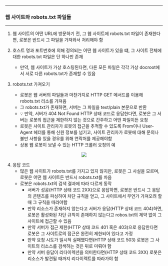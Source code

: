 -----
### 웹 사이트와 robots.txt 파일들
-----
1. 웹 사이트의 어떤 URL에 방문하기 전, 그 웹 사이트에 robots.txt 파일이 존재한다면, 로봇은 반드시 그 파일을 가져와서 처리해야 함
2. 호스트 명과 포트번호에 의해 정의되는 어떤 웹 사이트가 있을 떄, 그 사이트 전체에 대한 robots.txt 파일은 단 하나만 존재
   - 만약, 웹 사이트가 가상 호스팅된다면, 다른 모든 파일은 각각 가상 docroot에서 서로 다른 robots.txt가 존재할 수 있음

3. robots.txt 가져오기
   - 로봇은 웹 서버의 파일들과 마찬가지로 HTTP GET 메서드를 이용해 robots.txt 리소를 가져옴
   - 그 robots.txt가 존재하면, 서버는 그 파일을 text/plain 본문으로 반환
   - 💡 만약, 서버가 404 Not Found HTTP 상태 코드로 응답한다면, 로봇은 그 서버는 로봇의 접근을 제한하지 않는 것으로 간주하고 어떤 파일이든 요청
   - 로봇은 사이트 관리자가 로봇의 접근을 추적할 수 있도록 From이나 User-Agent 헤더를 통해 신원 정보를 넘기고, 사이트 관리자가 로봇에 대해 문의나 불만 사항을 있을 경우를 위해 연락처를 제공해야함
   - 상용 웹 로봇이 보낼 수 있는 HTTP 크롤러 요청의 예
<div align="center">
<img src="https://github.com/user-attachments/assets/6313ffa8-513c-4ec1-a574-a25e05cd91b7">
</div>

4. 응답 코드
   - 많은 웹 사이트가 robots.txt를 가지고 있지 않지만, 로봇은 그 사실을 모르며, 로봇은 어떤 웹 사이트든 반드시 robots.txt를 차음
   - 로봇은 robots.txt의 검색 결과에 따라 다르게 동작
     + 서버가 성공(HTTP 상태 코드 2XX)으로 응답하면, 로봇은 반드시 그 응답의 콘텐츠를 파싱하여 차단 규칙을 얻고, 그 사이트에서 무언가 가져오려 할 때 그 규칙을 따라야함
     + 만약 리소스가 존재하지 않는다고 서버가 응답(HTTP 상태 코드 404)하면, 로봇은 활성화된 차단 규칙이 존재하지 않는다고 robos.txt의 제약 없이 그 사이트에 접근할 수 있음
     + 만약 서버가 접근 제한(HTTP 상태 코드 401 혹은 403)으로 응답한다면 로봇은 그 사이트로의 접근은 완전히 제한되어 있다고 가정
     + 만약 요청 시도가 일시적 실패했다면(HTTP 상태 코드 503) 로봇은 그 사이트의 리소스를 검색하는 것은 뒤로 미뤄야 함
     + 만약 서버 응답이 리다이렉션을 의미한다면(HTTP 상태 코드 3XX) 로봇은 리소스가 발견될 때까지 리다이렉트를 따라가야 함
